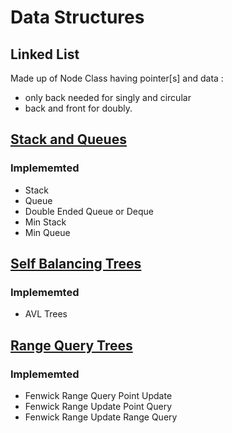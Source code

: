 # Data Structures

## Linked List

Made up of Node Class having pointer[s] and data :
- only back needed for singly and circular
- back and front for doubly.

## [Stack and Queues](./Stack_&_Queues.md)

### Implememted

- Stack
- Queue
- Double Ended Queue or Deque
- Min Stack
- Min Queue

## [Self Balancing Trees](./Self_Balancing_Trees.md)

### Implememted

- AVL Trees

## [Range Query Trees](./Range_Query_Trees.md)

### Implememted

- Fenwick Range Query Point Update
- Fenwick Range Update Point Query
- Fenwick Range Update Range Query
